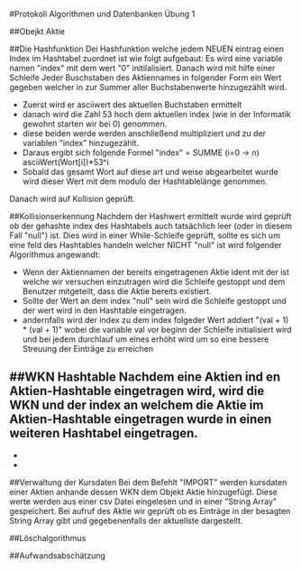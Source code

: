 #Protokoll Algorithmen und Datenbanken Übung 1

##Obejkt Aktie

##Die Hashfunktion
 Dei Hashfunktion welche jedem NEUEN eintrag einen Index im Hashtabel zuordnet ist wie folgt aufgebaut:
 Es wird eine variable namen "index" mit dem wert "0" initilalisiert. Danach wird mit hilfe einer Schleife 
 Jeder Buschstaben des Aktiennames in folgender Form ein Wert gegeben welcher in zur Summer aller Buchstabenwerte hinzugezählt wird.
 
 - Zuerst wird er asciiwert des aktuellen Buchstaben ermittelt
 - danach wird die Zahl 53 hoch dem aktuellen index (wie in der Informatik gewohnt starten wir bei 0) genommen.
 - diese beiden werde werden anschließend multipliziert und zu der variablen "index" hinzugezählt.
 - Daraus ergibt sich folgende Formel "index" = SUMME (i=0 -> n) asciiWert(Wort[i])*53^i
 - Sobald das gesamt Wort auf diese art und weise abgearbeitet wurde wird dieser Wert mit dem modulo der Hashtablelänge genommen.
 
 Danach wird auf Kollision geprüft.


##Kollisionserkennung
 Nachdem der Hashwert ermittelt wurde wird geprüft ob der gehashte index des Hashtabels auch tatsächlich leer (oder in diesem Fall "null") ist.
 Dies wird in einer While-Schleife geprüft, sollte es sich um eine feld des Hashtables handeln welcher NICHT "null" ist wird folgender Algorithmus angewandt:
 - Wenn der Aktiennamen der bereits eingetragenen Aktie ident mit der ist welche wir versuchen einzutragen wird die Schleife gestoppt und dem Benutzer mitgeteilt, dass die Aktie bereits existiert.
 - Sollte der Wert an dem index "null" sein wird die Schleife gestoppt und der wert wird in den Hashtable eingetragen.
 - andernfalls wird der index zu dem index folgeder Wert addiert "(val + 1) * (val + 1)" wobei die variable val vor beginn der Schleife initialisiert
   wird und bei jedem durchlauf um eines erhöht wird um so eine bessere Streuung der Einträge zu erreichen

##WKN Hashtable
 Nachdem eine Aktien ind en Aktien-Hashtable eingetragen wird, wird die WKN und der index an welchem die Aktie im Aktien-Hashtable 
 eingetragen wurde in einen weiteren Hashtabel eingetragen.
 -
 -
 -

##Verwaltung der Kursdaten
 Bei dem Befehlt "IMPORT" werden kursdaten einer Aktien anhande dessen WKN dem Objekt Aktie hinzugefügt.
 Diese werte werden aus einer csv Datei eingelesen und in einer "String Array" gespeichert.
 Bei aufruf des Aktie wir geprüft ob es Einträge in der besagten String Array gibt und gegebenenfalls der aktuellste dargestellt.

##Löschalgorithmus

##Aufwandsabschätzung


